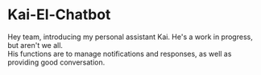 # Kai-El-Chatbot

Hey team, introducing my personal assistant Kai.  He's a work in progress, but aren't we all.  
His functions are to manage notifications and responses, as well as providing good conversation.  



